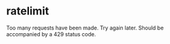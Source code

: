 # ratelimit
Too many requests have been made. Try again later. Should be accompanied by a 429 status code.